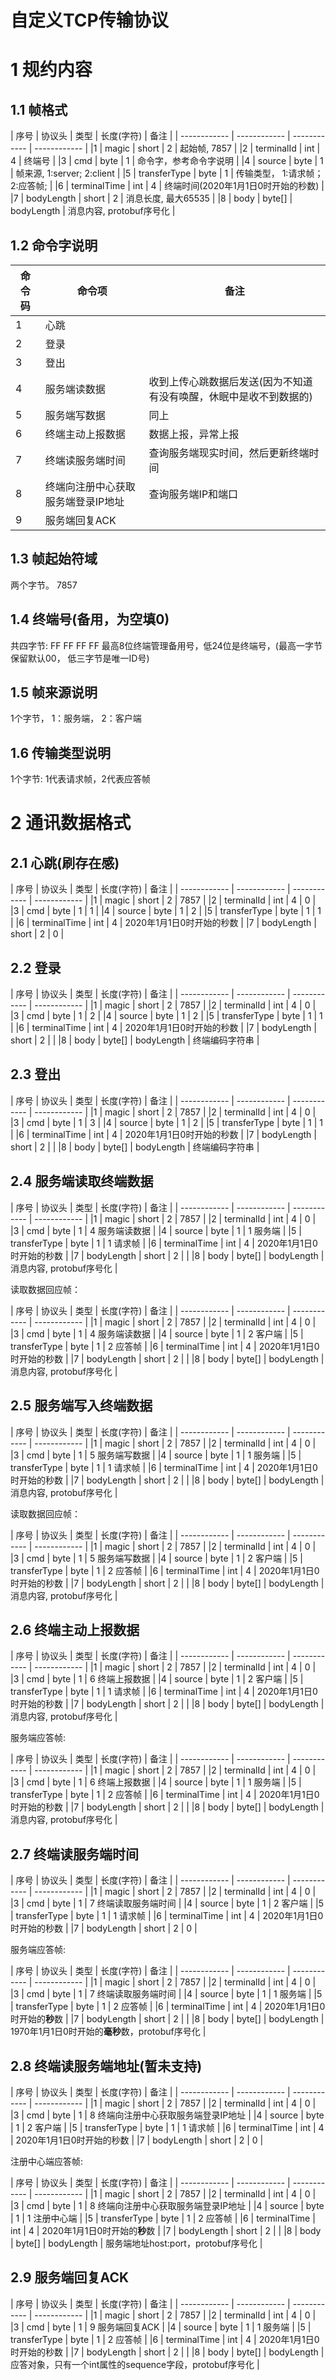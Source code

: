 # 自定义TCP传输协议
# 1 规约内容
## 1.1 帧格式
| 序号 |  协议头 |  类型 |  长度(字符) | 备注 |
| ------------ | ------------ | ------------ | ------------ |
|1 | magic  | short | 2 | 起始帧, 7857 |
|2 | terminalId |  int | 4 | 终端号  |
|3 | cmd    |  byte | 1 | 命令字，参考命令字说明  |
|4 | source |  byte | 1 | 帧来源, 1:server; 2:client  |
|5 | transferType |  byte |  1 | 传输类型， 1:请求帧；2:应答帧;  |
|6 | terminalTime | int  | 4  |  终端时间(2020年1月1日0时开始的秒数)  |
|7 | bodyLength | short  | 2  |  消息长度, 最大65535  |
|8 | body | byte[]  | bodyLength   | 消息内容, protobuf序号化  |

## 1.2 命令字说明
| 命令码  | 命令项  | 备注  |
| ------------ | ------------ | ------------ |
| 1  | 心跳  |   |
| 2  | 登录  |   |
| 3  | 登出  |   |
| 4  | 服务端读数据  |收到上传心跳数据后发送(因为不知道有没有唤醒，休眠中是收不到数据的)   |
| 5  | 服务端写数据  |  同上 |
| 6  | 终端主动上报数据  | 数据上报，异常上报 |
| 7  | 终端读服务端时间  | 查询服务端现实时间，然后更新终端时间 |
| 8  | 终端向注册中心获取服务端登录IP地址  | 查询服务端IP和端口 |
| 9  | 服务端回复ACK  |  |

## 1.3 帧起始符域
两个字节。 7857

## 1.4 终端号(备用，为空填0)
共四字节: FF FF FF FF 最高8位终端管理备用号，低24位是终端号，(最高一字节保留默认00， 低三字节是唯一ID号)

## 1.5 帧来源说明
1个字节， 1：服务端， 2：客户端

## 1.6 传输类型说明
1个字节: 1代表请求帧，2代表应答帧

# 2 通讯数据格式
## 2.1 心跳(刷存在感)
| 序号 |  协议头 |  类型 |  长度(字符) | 备注 |
| ------------ | ------------ | ------------ | ------------ |
|1 | magic  | short | 2 | 7857 |
|2 | terminalId |  int | 4 | 0  |
|3 | cmd    |  byte | 1 | 1  |
|4 | source |  byte | 1 | 2  |
|5 | transferType |  byte |  1 | 1  |
|6 | terminalTime | int  | 4  |  2020年1月1日0时开始的秒数  |
|7 | bodyLength | short  | 2  |  0  |

## 2.2 登录
| 序号 |  协议头 |  类型 |  长度(字符) | 备注 |
| ------------ | ------------ | ------------ | ------------ |
|1 | magic  | short | 2 | 7857 |
|2 | terminalId |  int | 4 | 0  |
|3 | cmd    |  byte | 1 | 2  |
|4 | source |  byte | 1 | 2  |
|5 | transferType |  byte |  1 | 1  |
|6 | terminalTime | int  | 4  |  2020年1月1日0时开始的秒数 |
|7 | bodyLength | short  | 2  |   |
|8 | body | byte[]  | bodyLength  | 终端编码字符串 |

## 2.3 登出
| 序号 |  协议头 |  类型 |  长度(字符) | 备注 |
| ------------ | ------------ | ------------ | ------------ |
|1 | magic  | short | 2 | 7857 |
|2 | terminalId |  int | 4 | 0  |
|3 | cmd    |  byte | 1 | 3  |
|4 | source |  byte | 1 | 2  |
|5 | transferType |  byte |  1 | 1  |
|6 | terminalTime | int  | 4  |  2020年1月1日0时开始的秒数 |
|7 | bodyLength | short  | 2  |   |
|8 | body | byte[]  | bodyLength  | 终端编码字符串 |

## 2.4 服务端读取终端数据
| 序号 |  协议头 |  类型 |  长度(字符) | 备注 |
| ------------ | ------------ | ------------ | ------------ |
|1 | magic  | short | 2 | 7857 |
|2 | terminalId |  int | 4 | 0  |
|3 | cmd    |  byte | 1 | 4 服务端读数据 |
|4 | source |  byte | 1 | 1 服务端 |
|5 | transferType |  byte |  1 | 1 请求帧 |
|6 | terminalTime | int  | 4  | 2020年1月1日0时开始的秒数 |
|7 | bodyLength | short  | 2  |   |
|8 | body | byte[]  | bodyLength  | 消息内容, protobuf序号化 |

读取数据回应帧：

| 序号 |  协议头 |  类型 |  长度(字符) | 备注 |
| ------------ | ------------ | ------------ | ------------ |
|1 | magic  | short | 2 | 7857 |
|2 | terminalId |  int | 4 | 0  |
|3 | cmd    |  byte | 1 | 4 服务端读数据 |
|4 | source |  byte | 1 | 2 客户端  |
|5 | transferType |  byte |  1 | 2 应答帧 |
|6 | terminalTime | int  | 4  |  2020年1月1日0时开始的秒数 |
|7 | bodyLength | short  | 2  |   |
|8 | body | byte[]  | bodyLength  | 消息内容, protobuf序号化 |

## 2.5 服务端写入终端数据
| 序号 |  协议头 |  类型 |  长度(字符) | 备注 |
| ------------ | ------------ | ------------ | ------------ |
|1 | magic  | short | 2 | 7857 |
|2 | terminalId |  int | 4 | 0  |
|3 | cmd    |  byte | 1 | 5 服务端写数据 |
|4 | source |  byte | 1 | 1 服务端 |
|5 | transferType |  byte |  1 | 1 请求帧 |
|6 | terminalTime | int  | 4  | 2020年1月1日0时开始的秒数 |
|7 | bodyLength | short  | 2  |   |
|8 | body | byte[]  | bodyLength  | 消息内容, protobuf序号化 |

读取数据回应帧：

| 序号 |  协议头 |  类型 |  长度(字符) | 备注 |
| ------------ | ------------ | ------------ | ------------ |
|1 | magic  | short | 2 | 7857 |
|2 | terminalId |  int | 4 | 0  |
|3 | cmd    |  byte | 1 | 5 服务端写数据 |
|4 | source |  byte | 1 | 2 客户端  |
|5 | transferType |  byte |  1 | 2 应答帧 |
|6 | terminalTime | int  | 4  |  2020年1月1日0时开始的秒数 |
|7 | bodyLength | short  | 2  |   |
|8 | body | byte[]  | bodyLength  | 消息内容, protobuf序号化 |

## 2.6 终端主动上报数据

| 序号 |  协议头 |  类型 |  长度(字符) | 备注 |
| ------------ | ------------ | ------------ | ------------ |
|1 | magic  | short | 2 | 7857 |
|2 | terminalId |  int | 4 | 0  |
|3 | cmd    |  byte | 1 | 6 终端上报数据 |
|4 | source |  byte | 1 | 2 客户端 |
|5 | transferType |  byte |  1 | 1 请求帧 |
|6 | terminalTime | int  | 4  | 2020年1月1日0时开始的秒数 |
|7 | bodyLength | short  | 2  |   |
|8 | body | byte[]  | bodyLength  | 消息内容, protobuf序号化 |

服务端应答帧:

| 序号 |  协议头 |  类型 |  长度(字符) | 备注 |
| ------------ | ------------ | ------------ | ------------ |
|1 | magic  | short | 2 | 7857 |
|2 | terminalId |  int | 4 | 0  |
|3 | cmd    |  byte | 1 | 6 终端上报数据 |
|4 | source |  byte | 1 | 1 服务端 |
|5 | transferType |  byte |  1 | 2 应答帧 |
|6 | terminalTime | int  | 4  | 2020年1月1日0时开始的秒数 |
|7 | bodyLength | short  | 2  |   |
|8 | body | byte[]  | bodyLength  | 消息内容, protobuf序号化 |

## 2.7 终端读服务端时间

| 序号 |  协议头 |  类型 |  长度(字符) | 备注 |
| ------------ | ------------ | ------------ | ------------ |
|1 | magic  | short | 2 | 7857 |
|2 | terminalId |  int | 4 | 0  |
|3 | cmd    |  byte | 1 | 7 终端读取服务端时间 |
|4 | source |  byte | 1 | 2 客户端 |
|5 | transferType |  byte |  1 | 1 请求帧 |
|6 | terminalTime | int  | 4  | 2020年1月1日0时开始的秒数 |
|7 | bodyLength | short  | 2  | 0  |

服务端应答帧:

| 序号 |  协议头 |  类型 |  长度(字符) | 备注 |
| ------------ | ------------ | ------------ | ------------ |
|1 | magic  | short | 2 | 7857 |
|2 | terminalId |  int | 4 | 0  |
|3 | cmd    |  byte | 1 | 7 终端读取服务端时间 |
|4 | source |  byte | 1 | 1 服务端 |
|5 | transferType |  byte |  1 | 2 应答帧 |
|6 | terminalTime | int  | 4  | 2020年1月1日0时开始的**秒**数 |
|7 | bodyLength | short  | 2  |   |
|8 | body | byte[]  | bodyLength  | 1970年1月1日0时开始的**毫秒**数，protobuf序号化 |

## 2.8 终端读服务端地址(暂未支持)

| 序号 |  协议头 |  类型 |  长度(字符) | 备注 |
| ------------ | ------------ | ------------ | ------------ |
|1 | magic  | short | 2 | 7857 |
|2 | terminalId |  int | 4 | 0  |
|3 | cmd    |  byte | 1 | 8 终端向注册中心获取服务端登录IP地址 |
|4 | source |  byte | 1 | 2 客户端 |
|5 | transferType |  byte |  1 | 1 请求帧 |
|6 | terminalTime | int  | 4  | 2020年1月1日0时开始的秒数 |
|7 | bodyLength | short  | 2  | 0  |

注册中心端应答帧:

| 序号 |  协议头 |  类型 |  长度(字符) | 备注 |
| ------------ | ------------ | ------------ | ------------ |
|1 | magic  | short | 2 | 7857 |
|2 | terminalId |  int | 4 | 0  |
|3 | cmd    |  byte | 1 | 8 终端向注册中心获取服务端登录IP地址 |
|4 | source |  byte | 1 | 1 注册中心端 |
|5 | transferType |  byte |  1 | 2 应答帧 |
|6 | terminalTime | int  | 4  | 2020年1月1日0时开始的**秒**数 |
|7 | bodyLength | short  | 2  |   |
|8 | body | byte[]  | bodyLength  | 服务端地址host:port，protobuf序号化 |


## 2.9 服务端回复ACK

| 序号 |  协议头 |  类型 |  长度(字符) | 备注 |
| ------------ | ------------ | ------------ | ------------ |
|1 | magic  | short | 2 | 7857 |
|2 | terminalId |  int | 4 | 0  |
|3 | cmd    |  byte | 1 | 9 服务端回复ACK |
|4 | source |  byte | 1 | 1 服务端 |
|5 | transferType |  byte |  1 | 2 应答帧 |
|6 | terminalTime | int  | 4  | 2020年1月1日0时开始的秒数 |
|7 | bodyLength | short  | 2  |  |
|8 | body | byte[]  | bodyLength  | 应答对象，只有一个int属性的sequence字段，protobuf序号化 |


